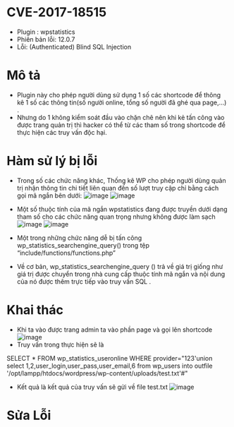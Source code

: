 # CVE-2017-18515

- Plugin : wpstatistics
- Phiên bản lỗi: 12.0.7
- Lỗi: (Authenticated) Blind SQL Injection

# Mô tả

- Plugin này cho phép người dùng sử dụng 1 số các shortcode để thông kê 1 số các thông tin(số người online, tổng số người đã ghé qua page,…) .
- Nhưng do 1 không kiểm soát đầu vào chặn chẽ nên khi kẻ tấn công vào được trang quản trị thì hacker có thể từ các tham số trong shortcode để thực hiện các truy vấn độc hại.

# Hàm sử lý bị lỗi

- Trong số các chức năng khác, Thống kê WP cho phép người dùng quản trị nhận thông tin chi tiết liên quan đến số lượt truy cập chỉ bằng cách gọi mã ngắn bên dưới:
  ![image](https://github.com/Manh130902/wordpress/assets/93723285/1dba6335-b6ad-495a-a161-8f541a75f4b6)
  ![image](https://github.com/Manh130902/wordpress/assets/93723285/c542372a-99be-455f-bc15-8a5f0b71e843)

- Một số thuộc tính của mã ngắn wpstatistics đang được truyền dưới dạng tham số cho các chức năng quan trọng nhưng không được làm sạch
  ![image](https://github.com/Manh130902/wordpress/assets/93723285/a430902a-0cfb-4352-b488-c50c94406a4a)
  ![image](https://github.com/Manh130902/wordpress/assets/93723285/9472ca93-5733-4a59-9599-160317f11129)

- Một trong những chức năng dễ bị tấn công wp_statistics_searchengine_query() trong tệp “include/functions/functions.php”
- Về cơ bản, wp_statistics_searchengine_query () trả về giá trị giống như giá trị được chuyển trong nhà cung cấp thuộc tính mã ngắn và nội dung của nó được thêm trực tiếp vào truy vấn SQL .

# Khai thác

- Khi ta vào được trang admin ta vào phần page và gọi lên shortcode
  ![image](https://github.com/Manh130902/wordpress/assets/93723285/8b61e134-0277-4363-b843-7e99b77cf5b8)
- Truy vấn trong thực hiện sẽ là

SELECT \* FROM wp_statistics_useronline WHERE provider="123'union select 1,2,user_login,user_pass,user_email,6 from wp_users into outfile '/opt/lampp/htdocs/wordpress/wp-content/uploads/test.txt'#"

- Kết quả là kết quả của truy vấn sẽ gửi về file test.txt
  ![image](https://github.com/Manh130902/wordpress/assets/93723285/414fdac5-e0d6-4462-9795-bbb31796159a)

# Sửa Lỗi
